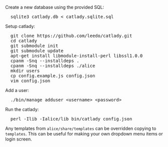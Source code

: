 Create a new database using the provided SQL:

<pre>
  sqlite3 catlady.db < catlady.sqlite.sql
</pre>

Setup catlady:

<pre>
  git clone https://github.com/leedo/catlady.git
  cd catlady
  git submodule init
  git submodule update
  apt-get install libmodule-install-perl libssl1.0.0
  cpanm -Snq --installdeps .
  cpanm -Snq --installdeps ./alice
  mkdir users
  cp config.example.js config.json
  vim config.json
</pre>

Add a user:

<pre>
  ./bin/manage adduser &lt;username&gt; &lt;password&gt;
</pre>

Run the catlady:

<pre>
  perl -Ilib -Ialice/lib bin/catlady config.json
</pre>

Any templates from `alice/share/templates` can be overridden copying to
`templates`. This can be useful for making your own dropdown menu items
or login screen.
